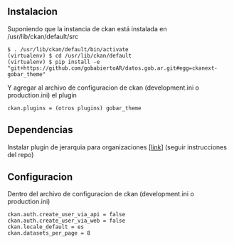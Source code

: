 ## Instalacion
Suponiendo que la instancia de ckan está instalada en /usr/lib/ckan/default/src
```
$ . /usr/lib/ckan/default/bin/activate
(virtualenv) $ cd /usr/lib/ckan/default
(virtualenv) $ pip install -e "git+https://github.com/gobabiertoAR/datos.gob.ar.git#egg=ckanext-gobar_theme"
```
Y agregar al archivo de configuracion de ckan (development.ini o production.ini) el plugin
```
ckan.plugins = (otros plugins) gobar_theme
```

## Dependencias

Instalar plugin de jerarquia para organizaciones [[link]](https://github.com/datagovuk/ckanext-hierarchy) (seguir instrucciones del repo)

## Configuracion
Dentro del archivo de configuracion de ckan (development.ini o production.ini)
```
ckan.auth.create_user_via_api = false
ckan.auth.create_user_via_web = false
ckan.locale_default = es
ckan.datasets_per_page = 8
```